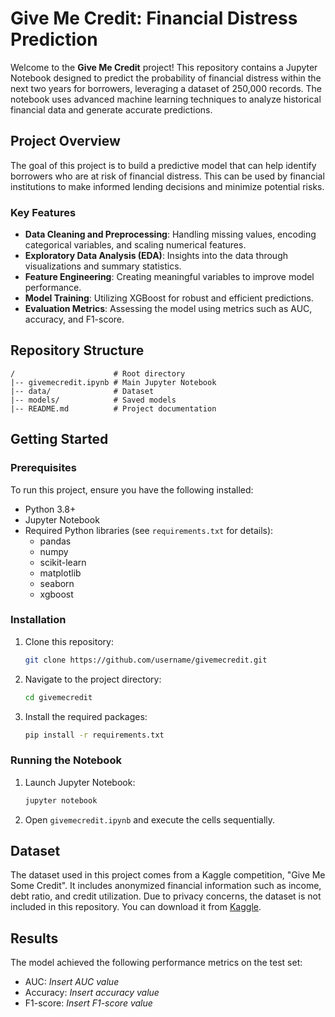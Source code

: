 # Give Me Credit: Financial Distress Prediction

Welcome to the **Give Me Credit** project! This repository contains a Jupyter Notebook designed to predict the probability of financial distress within the next two years for borrowers, leveraging a dataset of 250,000 records. The notebook uses advanced machine learning techniques to analyze historical financial data and generate accurate predictions.

## Project Overview
The goal of this project is to build a predictive model that can help identify borrowers who are at risk of financial distress. This can be used by financial institutions to make informed lending decisions and minimize potential risks.

### Key Features
- **Data Cleaning and Preprocessing**: Handling missing values, encoding categorical variables, and scaling numerical features.
- **Exploratory Data Analysis (EDA)**: Insights into the data through visualizations and summary statistics.
- **Feature Engineering**: Creating meaningful variables to improve model performance.
- **Model Training**: Utilizing XGBoost for robust and efficient predictions.
- **Evaluation Metrics**: Assessing the model using metrics such as AUC, accuracy, and F1-score.

## Repository Structure
```
/                      # Root directory
|-- givemecredit.ipynb # Main Jupyter Notebook
|-- data/              # Dataset
|-- models/            # Saved models
|-- README.md          # Project documentation
```

## Getting Started

### Prerequisites
To run this project, ensure you have the following installed:
- Python 3.8+
- Jupyter Notebook
- Required Python libraries (see `requirements.txt` for details):
  - pandas
  - numpy
  - scikit-learn
  - matplotlib
  - seaborn
  - xgboost

### Installation
1. Clone this repository:
   ```bash
   git clone https://github.com/username/givemecredit.git
   ```
2. Navigate to the project directory:
   ```bash
   cd givemecredit
   ```
3. Install the required packages:
   ```bash
   pip install -r requirements.txt
   ```

### Running the Notebook
1. Launch Jupyter Notebook:
   ```bash
   jupyter notebook
   ```
2. Open `givemecredit.ipynb` and execute the cells sequentially.

## Dataset
The dataset used in this project comes from a Kaggle competition, "Give Me Some Credit". It includes anonymized financial information such as income, debt ratio, and credit utilization. Due to privacy concerns, the dataset is not included in this repository. You can download it from [Kaggle](https://www.kaggle.com/c/GiveMeSomeCredit).

## Results
The model achieved the following performance metrics on the test set:
- AUC: *Insert AUC value*
- Accuracy: *Insert accuracy value*
- F1-score: *Insert F1-score value*


